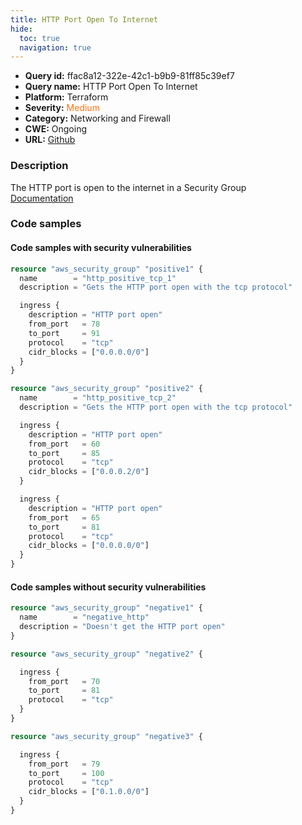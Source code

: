 ```yaml
---
title: HTTP Port Open To Internet
hide:
  toc: true
  navigation: true
---
```


<style>
  .highlight .hll {
    background-color: #ff171742;
  }
  .md-content {
    max-width: 1100px;
    margin: 0 auto;
  }
</style>

-   **Query id:** ffac8a12-322e-42c1-b9b9-81ff85c39ef7
-   **Query name:** HTTP Port Open To Internet
-   **Platform:** Terraform
-   **Severity:** <span style="color:#ff7213">Medium</span>
-   **Category:** Networking and Firewall
-   **CWE:** Ongoing
-   **URL:** [Github](https://github.com/Checkmarx/kics/tree/master/assets/queries/terraform/aws/http_port_open)

### Description
The HTTP port is open to the internet in a Security Group<br>
[Documentation](https://registry.terraform.io/providers/hashicorp/aws/latest/docs/resources/security_group)

### Code samples
#### Code samples with security vulnerabilities
```tf title="Positive test num. 1 - tf file" hl_lines="1 14"
resource "aws_security_group" "positive1" {
  name        = "http_positive_tcp_1"
  description = "Gets the HTTP port open with the tcp protocol"

  ingress {
    description = "HTTP port open"
    from_port   = 78
    to_port     = 91
    protocol    = "tcp"
    cidr_blocks = ["0.0.0.0/0"]
  }
}

resource "aws_security_group" "positive2" {
  name        = "http_positive_tcp_2"
  description = "Gets the HTTP port open with the tcp protocol"

  ingress {
    description = "HTTP port open"
    from_port   = 60
    to_port     = 85
    protocol    = "tcp"
    cidr_blocks = ["0.0.0.2/0"]
  }

  ingress {
    description = "HTTP port open"
    from_port   = 65
    to_port     = 81
    protocol    = "tcp"
    cidr_blocks = ["0.0.0.0/0"]
  }
}

```


#### Code samples without security vulnerabilities
```tf title="Negative test num. 1 - tf file"
resource "aws_security_group" "negative1" {
  name        = "negative_http"
  description = "Doesn't get the HTTP port open"
}

resource "aws_security_group" "negative2" {

  ingress {
    from_port   = 70
    to_port     = 81
    protocol    = "tcp"
  }
}

resource "aws_security_group" "negative3" {

  ingress {
    from_port   = 79
    to_port     = 100
    protocol    = "tcp"
    cidr_blocks = ["0.1.0.0/0"]
  }
}

```
